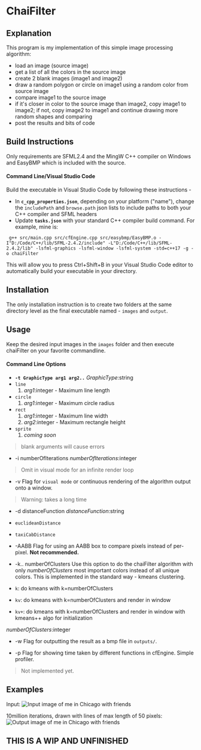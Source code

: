 # ChaiFilter

## Explanation
This program is my implementation of this simple image processing algorithm:
- load an image (source image)
- get a list of all the colors in the source image
- create 2 blank images (image1 and image2)
- draw a random polygon or circle on image1 using a random color from source image
- compare image1 to the source image
- if it's closer in color to the source image than image2, copy image1 to image2; if not, copy image2 to image1 and continue drawing more random shapes and comparing
- post the results and bits of code

## Build Instructions

Only requirements are SFML2.4 and the MingW C++ compiler on Windows and EasyBMP which is included with the source.

#### Command Line/Visual Studio Code

Build the executable in Visual Studio Code by following these instructions -

* In **`c_cpp_properties.json`**, depending on your platform ("name"), change the `includePath` and `browse.path` json lists to include paths to both your C++ compiler and SFML headers
* Update **`tasks.json`** with your standard C++ compiler build command. For example, mine is:

` g++ src/main.cpp src/cfEngine.cpp src/easybmp/EasyBMP.o -I"D:/Code/C++/lib/SFML-2.4.2/include" -L"D:/Code/C++/lib/SFML-2.4.2/lib" -lsfml-graphics -lsfml-window -lsfml-system -std=c++17 -g -o chaiFilter`

This will allow you to press Ctrl+Shift+B in your Visual Studio Code editor to automatically build your executable in your directory.

## Installation
The only installation instruction is to create two folders at the same directory level as the final executable named - `images` and `output`.

## Usage
Keep the desired input images in the `images` folder and then execute chaiFilter on your favorite commandline.

#### Command Line Options

* **`-t GraphicType arg1 arg2..`**
*GraphicType*:string
* `line`
    1. *arg1*:integer - Maximum line length
* `circle`
    1. *arg1*:integer - Maximum circle radius
* `rect`
    1. *arg1*:integer - Maximum line width
    2. *arg2*:integer - Maximum rectangle height
* `sprite`
    1. *coming soon*
>blank arguments will cause errors

* -i numberOfIterations
*numberOfIterations*:integer
>Omit in visual mode for an infinite render loop

* -v
Flag for `visual mode` or continuous rendering of the algorithm output onto a window.
>Warning: takes a long time

* -d distanceFunction
*distanceFunction*:string
* `euclideanDistance`
* `taxiCabDistance`

* -AABB
Flag for using an AABB box to compare pixels instead of per-pixel. **Not recommended.**

* -k.. numberOfClusters
Use this option to do the chaiFilter algorithm with only *numberOfClusters* most important colors instead of all unique colors. This is implemented in the standard way - kmeans clustering.

* `k`: do kmeans with k=numberOfClusters
* `kv`: do kmeans with k=numberOfClusters and render in window
* `kv+`: do kmeans with k=numberOfClusters and render in window with kmeans++ algo for initialization

*numberOfClusters*:integer

* -w
Flag for outputting the result as a bmp file in `outputs/`.

* -p
Flag for showing time taken by different functions in cfEngine. Simple profiler.
>Not implemented yet.

## Examples
Input:
![Input image of me in Chicago with friends](https://raw.githubusercontent.com/cpalaka/chanfilter/master/images/chictrip.jpeg)

10million iterations, drawn with lines of max length of 50 pixels:
![Output image of me in Chicago with friends](https://raw.githubusercontent.com/cpalaka/chanfilter/master/output/chictrip-line(50)-iter10000000-df=euclid.bmp)

## THIS IS A WIP AND UNFINISHED